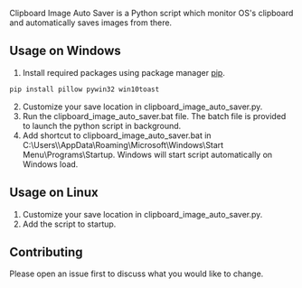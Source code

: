 Clipboard Image Auto Saver is a Python script which monitor OS's clipboard and automatically saves images from there.

## Usage on Windows
1. Install required packages using package manager [pip](https://pip.pypa.io/en/stable/).
```bash
pip install pillow pywin32 win10toast
```
2. Customize your save location in clipboard_image_auto_saver.py.
3. Run the clipboard_image_auto_saver.bat file. The batch file is provided to launch the python script in background.
4. Add shortcut to clipboard_image_auto_saver.bat in C:\Users\\<your user>\AppData\Roaming\Microsoft\Windows\Start Menu\Programs\Startup. Windows will start script automatically on Windows load.

## Usage on Linux
1. Customize your save location in clipboard_image_auto_saver.py.
2. Add the script to startup.

## Contributing
Please open an issue first to discuss what you would like to change.
